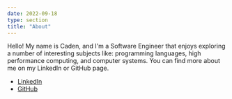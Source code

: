 ```yaml
---
date: 2022-09-18
type: section
title: "About"
---
```


Hello! My name is Caden, and I'm a Software Engineer that enjoys exploring a number of interesting subjects like: programming languages, high performance computing, and computer systems.
You can find more about me on my LinkedIn or GitHub page.

* [LinkedIn](www.linkedin.com/in/cadenmg)
* [GitHub](https://github.com/CadenMG)
